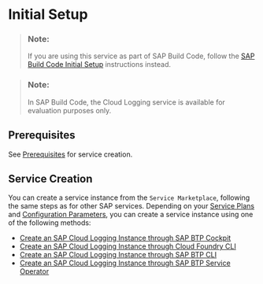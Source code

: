 <!-- loioac5029751b074e15ab7d49e5b461fa79 -->

# Initial Setup



> ### Note:  
> If you are using this service as part of SAP Build Code, follow the [SAP Build Code Initial Setup](https://help.sap.com/docs/build_code/d0d8f5bfc3d640478854e6f4e7c7584a/07698d7c31284e4db370acdf017cfd14.html?version=SHIP) instructions instead.

> ### Note:  
> In SAP Build Code, the Cloud Logging service is available for evaluation purposes only.



<a name="loioac5029751b074e15ab7d49e5b461fa79__section_fgt_cdn_xyb"/>

## Prerequisites

See [Prerequisites](prerequisites-41d8559.md) for service creation.



<a name="loioac5029751b074e15ab7d49e5b461fa79__section_aw3_1zf_lzb"/>

## Service Creation

You can create a service instance from the `Service Marketplace`, following the same steps as for other SAP services. Depending on your [Service Plans](service-plans-a9d2d1b.md) and [Configuration Parameters](configuration-parameters-1830bca.md), you can create a service instance using one of the following methods:

-   [Create an SAP Cloud Logging Instance through SAP BTP Cockpit](create-an-sap-cloud-logging-instance-through-sap-btp-cockpit-3aca7af.md)
-   [Create an SAP Cloud Logging Instance through Cloud Foundry CLI](create-an-sap-cloud-logging-instance-through-cloud-foundry-cli-3658d09.md)
-   [Create an SAP Cloud Logging Instance through SAP BTP CLI](create-an-sap-cloud-logging-instance-through-sap-btp-cli-21eb1bd.md)
-   [Create an SAP Cloud Logging Instance through SAP BTP Service Operator](create-an-sap-cloud-logging-instance-through-sap-btp-service-operator-f6aa131.md)

